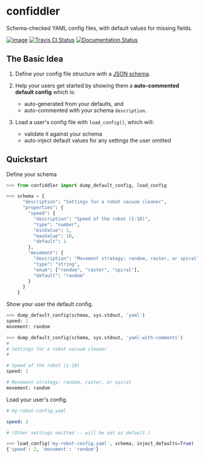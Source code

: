 confiddler
==========

Schema-checked YAML config files, with default values for missing fields.


[![image](https://img.shields.io/pypi/pyversions/confiddler.svg)](https://pypi.org/project/confiddler/)
[![Travis CI Status](https://travis-ci.com/stuarteberg/confiddler.svg?branch=master)](https://travis-ci.com/stuarteberg/confiddler)
[![Documentation Status](https://readthedocs.org/projects/confiddler/badge/?version=latest)](https://confiddler.readthedocs.io/en/latest/?badge=latest)


The Basic Idea
--------------

1. Define your config file structure with a [JSON schema](http://json-schema.org).


2. Help your users get started by showing them a **auto-commented default config** which is:
   
   - auto-generated from your defaults, and 
   - auto-commented with your schema `description`.


3. Load a user's config file with `load_config()`, which will:

     - validate it against your schema
     - auto-inject default values for any settings the user omitted


Quickstart
----------

Define your schema

```python
>>> from confiddler import dump_default_config, load_config

>>> schema = {
      "description": "Settings for a robot vacuum cleaner",
      "properties": {
        "speed": {
          "description": "Speed of the robot (1-10)",
          "type": "number",
          "minValue": 1,
          "maxValue": 10,
          "default": 1
        },
        "movement": {
          "description": "Movement strategy: random, raster, or spiral",
          "type": "string",
          "enum": ["random", "raster", "spiral"],
          "default": "random"
        }
      }
    }
```

Show your user the default config.

```python
>>> dump_default_config(schema, sys.stdout, 'yaml')
speed: 1
movement: random

>>> dump_default_config(schema, sys.stdout, 'yaml-with-comments')
#
# Settings for a robot vacuum cleaner
#

# Speed of the robot (1-10)
speed: 1

# Movement strategy: random, raster, or spiral
movement: random
```

Load your user's config.

```yaml
# my-robot-config.yaml

speed: 2

# (Other settings omitted -- will be set as default.)
```

```python
>>> load_config('my-robot-config.yaml', schema, inject_defaults=True)
{'speed': 2, 'movement': 'random'}
```
